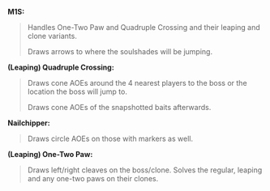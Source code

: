 **M1S:**

>Handles One-Two Paw and Quadruple Crossing and their leaping and clone variants.
>
>Draws arrows to where the soulshades will be jumping.

**(Leaping) Quadruple Crossing:**

>Draws cone AOEs around the 4 nearest players to the boss or the location the boss will jump to.
>
>Draws cone AOEs of the snapshotted baits afterwards.

**Nailchipper:**

>Draws circle AOEs on those with markers as well.

**(Leaping) One-Two Paw:**

>Draws left/right cleaves on the boss/clone. Solves the regular, leaping and any one-two paws on their clones.




